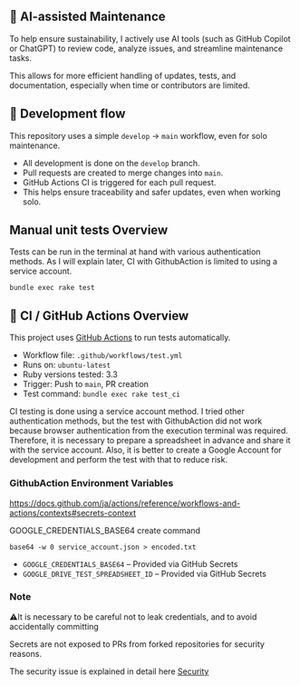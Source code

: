 ## 🧠 AI-assisted Maintenance

To help ensure sustainability, I actively use AI tools (such as GitHub Copilot or ChatGPT) to review code, analyze issues, and streamline maintenance tasks.

This allows for more efficient handling of updates, tests, and documentation, especially when time or contributors are limited.


## 🧪 Development flow

This repository uses a simple `develop` → `main` workflow, even for solo maintenance.

- All development is done on the `develop` branch.
- Pull requests are created to merge changes into `main`.
- GitHub Actions CI is triggered for each pull request.
- This helps ensure traceability and safer updates, even when working solo.


## Manual unit tests Overview
Tests can be run in the terminal at hand with various authentication methods. As I will explain later, CI with GithubAction is limited to using a service account.

`bundle exec rake test`


## 🧪 CI / GitHub Actions Overview

This project uses [GitHub Actions](https://docs.github.com/en/actions) to run tests automatically.

- Workflow file: `.github/workflows/test.yml`
- Runs on: `ubuntu-latest`
- Ruby versions tested: 3.3
- Trigger: Push to `main`, PR creation
- Test command: `bundle exec rake test_ci`

CI testing is done using a service account method. I tried other authentication methods, but the test with GithubAction did not work because browser authentication from the execution terminal was required. Therefore, it is necessary to prepare a spreadsheet in advance and share it with the service account. Also, it is better to create a Google Account for development and perform the test with that to reduce risk.

### GithubAction Environment Variables
https://docs.github.com/ja/actions/reference/workflows-and-actions/contexts#secrets-context

GOOGLE_CREDENTIALS_BASE64 create command
```
base64 -w 0 service_account.json > encoded.txt
```

- `GOOGLE_CREDENTIALS_BASE64` – Provided via GitHub Secrets
- `GOOGLE_DRIVE_TEST_SPREADSHEET_ID` – Provided via GitHub Secrets


### Note
⚠️It is necessary to be careful not to leak credentials, and to avoid accidentally committing

Secrets are not exposed to PRs from forked repositories for security reasons.


The security issue is explained in detail here
[Security](SECURITY.md)
